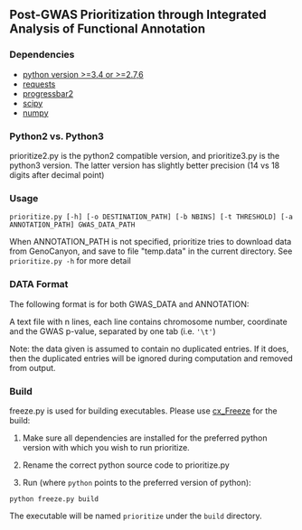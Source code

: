 ## Post-GWAS Prioritization through Integrated Analysis of Functional Annotation

### Dependencies
- [python version >=3.4 or >=2.7,6](https://www.python.org/)
- [requests](http://docs.python-requests.org/en/latest/)
- [progressbar2](https://pypi.python.org/pypi/progressbar2)
- [scipy](http://www.scipy.org)
- [numpy](http://www.numpy.org/)

### Python2 vs. Python3
prioritize2.py is the python2 compatible version, and prioritize3.py is the python3 version. The latter version has slightly better precision (14 vs 18 digits after decimal point)

### Usage

```
prioritize.py [-h] [-o DESTINATION_PATH] [-b NBINS] [-t THRESHOLD] [-a ANNOTATION_PATH] GWAS_DATA_PATH
```

When ANNOTATION_PATH is not specified, prioritize tries to download data from GenoCanyon, and save to file "temp.data" in the current directory.
See `prioritize.py -h` for more detail

### DATA Format
The following format is for both GWAS_DATA and ANNOTATION:

A text file with n lines, each line contains chromosome number, coordinate and the GWAS p-value, separated by one tab (i.e. `'\t'`)

Note: the data given is assumed to contain no duplicated entries. If it does, then the duplicated entries will be ignored during computation and removed from output.

### Build
freeze.py is used for building executables. Please use [cx_Freeze](http://cx-freeze.sourceforge.net/) for the build:

1. Make sure all dependencies are installed for the preferred python version with which you wish to run prioritize.

2. Rename the correct python source code to prioritize.py

3. Run (where `python` points to the preferred version of python):
```
python freeze.py build
```

The executable will be named `prioritize` under the `build` directory.
